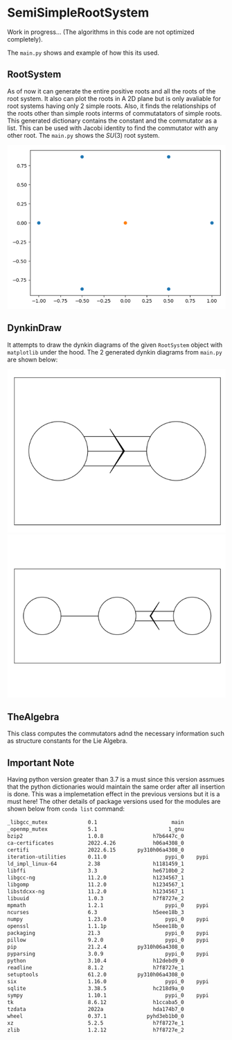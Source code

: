 # SemiSimpleRootSystem

Work in progress... (The algorithms in this code are not optimized completely).

The `main.py` shows and example of how this its used.

## RootSystem

As of now it can generate the entire positive roots and all the roots of the root system. It also can plot the roots in A 2D plane but is only avaliable for root systems having only 2 simple roots. Also, it finds the relationships of the roots other than simple roots interms of commutatators of simple roots. This generated dictionary contains the constant and the commutator as a list. This can be used with Jacobi identity to find the commutator with any other root. The `main.py` shows the $SU(3)$ root system.

![Roots of SU(3)](SU(3).png "Roots of SU(3)")

## DynkinDraw

It attempts to draw the dynkin diagrams of the given `RootSystem` object with `matplotlib` under the hood. The 2 generated dynkin diagrams from `main.py` are shown below:

![Dynkin Diagram of G2](dia.png "Dynkin Diagram of G2")
![Dynkin Diagram of C3](dia2.png "Dynkin Diagram of C3")

## TheAlgebra

This class computes the commutators adnd the necessary information such as structure constants for the Lie Algebra.

## Important Note

Having python version greater than 3.7 is a must since this version assmues that the python dictionaries would maintain the same order after all insertion is done. This was a implemetation effect in the previous versions but it is a must here! The other details of package versions used for the modules are shown below from `conda list` command:

```# Name                    Version                   Build  Channel
_libgcc_mutex             0.1                        main  
_openmp_mutex             5.1                       1_gnu  
bzip2                     1.0.8                h7b6447c_0  
ca-certificates           2022.4.26            h06a4308_0  
certifi                   2022.6.15       py310h06a4308_0  
iteration-utilities       0.11.0                   pypi_0    pypi
ld_impl_linux-64          2.38                 h1181459_1  
libffi                    3.3                  he6710b0_2  
libgcc-ng                 11.2.0               h1234567_1  
libgomp                   11.2.0               h1234567_1  
libstdcxx-ng              11.2.0               h1234567_1  
libuuid                   1.0.3                h7f8727e_2  
mpmath                    1.2.1                    pypi_0    pypi
ncurses                   6.3                  h5eee18b_3  
numpy                     1.23.0                   pypi_0    pypi
openssl                   1.1.1p               h5eee18b_0  
packaging                 21.3                     pypi_0    pypi
pillow                    9.2.0                    pypi_0    pypi
pip                       21.2.4          py310h06a4308_0  
pyparsing                 3.0.9                    pypi_0    pypi
python                    3.10.4               h12debd9_0  
readline                  8.1.2                h7f8727e_1  
setuptools                61.2.0          py310h06a4308_0  
six                       1.16.0                   pypi_0    pypi
sqlite                    3.38.5               hc218d9a_0  
sympy                     1.10.1                   pypi_0    pypi
tk                        8.6.12               h1ccaba5_0  
tzdata                    2022a                hda174b7_0  
wheel                     0.37.1             pyhd3eb1b0_0  
xz                        5.2.5                h7f8727e_1  
zlib                      1.2.12               h7f8727e_2  
```